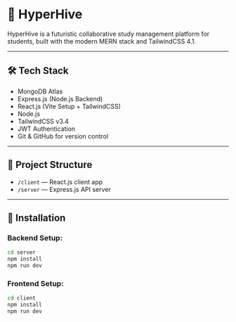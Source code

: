 # 🚀 HyperHive

HyperHive is a futuristic collaborative study management platform for students, built with the modern MERN stack and TailwindCSS 4.1.

---

## 🛠️ Tech Stack

- MongoDB Atlas 
- Express.js (Node.js Backend)
- React.js (Vite Setup + TailwindCSS)
- Node.js
- TailwindCSS v3.4
- JWT Authentication
- Git & GitHub for version control

---

## 📁 Project Structure

- `/client` — React.js client app
- `/server` — Express.js API server

---

## 🧰 Installation

### Backend Setup:
```bash
cd server
npm install
npm run dev
```

### Frontend Setup:
```bash
cd client
npm install
npm run dev
```
